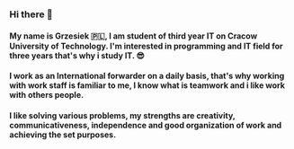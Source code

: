 ### Hi there 👋

#### My name is Grzesiek 🇵🇱, I am student of third year IT on Cracow University of Technology. I'm interested in programming and IT field for three years that's why i study IT. 😎

#### I work as an International forwarder on a daily basis, that's why working with work staff is familiar to me, I know what is teamwork and i like work with others people.

#### I like solving various problems, my strengths are creativity, communicativeness, independence and good organization of work and achieving the set purposes.
